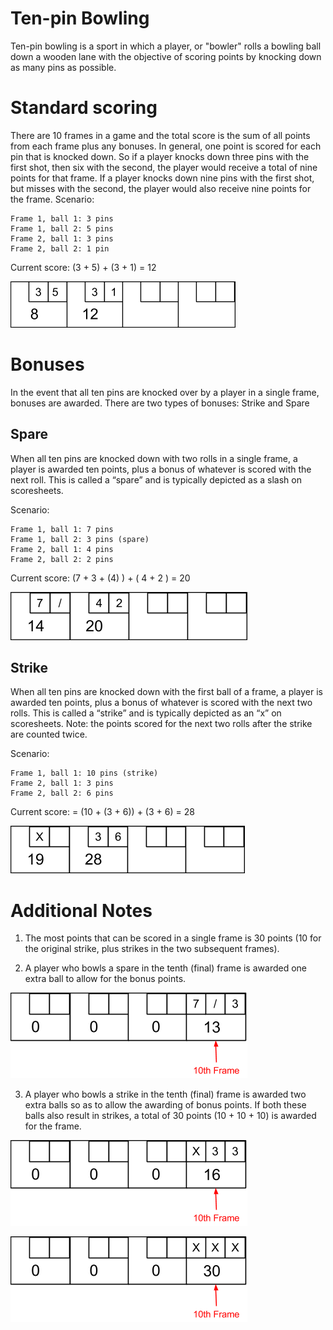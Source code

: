 # Ten-pin Bowling

Ten-pin bowling is a sport in which a player, or "bowler" rolls a bowling ball down a wooden lane with the objective of scoring points by knocking down as many pins as possible.

# Standard scoring

There are 10 frames in a game and the total score is the sum of all points from each frame plus any bonuses.  In general, one point is scored for each pin that is knocked down.  So if a player knocks down three pins with the first shot, then six with the second, the player would receive a total of nine points for that frame.  If a player knocks down nine pins with the first shot, but misses with the second, the player would also receive nine points for the frame.
Scenario:

    Frame 1, ball 1: 3 pins
    Frame 1, ball 2: 5 pins
    Frame 2, ball 1: 3 pins
    Frame 2, ball 2: 1 pin

Current score: (3 + 5) + (3 + 1) = 12

![Starndard Score](images/score-standard.png)

# Bonuses

In the event that all ten pins are knocked over by a player in a single frame, bonuses are awarded.  There are two types of bonuses: Strike and Spare

## Spare

When all ten pins are knocked down with two rolls in a single frame,  a player is awarded ten points, plus a bonus of whatever is scored with the next roll.  This is called a “spare” and is typically depicted as a slash on scoresheets.

Scenario: 

    Frame 1, ball 1: 7 pins
    Frame 1, ball 2: 3 pins (spare)
    Frame 2, ball 1: 4 pins
    Frame 2, ball 2: 2 pins

Current score: (7 + 3 + (4) ) + ( 4 + 2 ) = 20

![Spare Score](images/score-spare.png)

## Strike

When all ten pins are knocked down with the first ball of a frame, a player is awarded ten points, plus a bonus of whatever is scored with the next two rolls.  This is called a “strike” and is typically depicted as an “x” on scoresheets.  Note: the points scored for the next two rolls after the strike are counted twice.

Scenario:

    Frame 1, ball 1: 10 pins (strike)
    Frame 2, ball 1: 3 pins
    Frame 2, ball 2: 6 pins

Current score: = (10 + (3 + 6)) + (3 + 6) = 28

![Strike Score](images/score-strike.png)

# Additional Notes

1. The most points that can be scored in a single frame is 30 points (10 for the original strike, plus strikes in the two subsequent frames).

2. A player who bowls a spare in the tenth (final) frame is awarded one extra ball to allow for the bonus points.

![Tenth Spare](images/score-tenth-spare.png)

3. A player who bowls a strike in the tenth (final) frame is awarded two extra balls so as to allow the awarding of bonus points. If both these balls also result in strikes, a total of 30 points (10 + 10 + 10) is awarded for the frame. 

![Tenth Stike](images/score-tenth-strike.png)

![Tenth Perfect](images/score-tenth-perfect.png)

